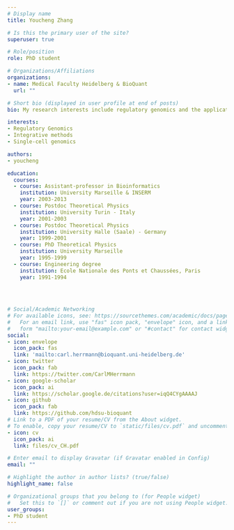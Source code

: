 ```yaml
---
# Display name
title: Youcheng Zhang

# Is this the primary user of the site?
superuser: true

# Role/position
role: PhD student

# Organizations/Affiliations
organizations:
- name: Medical Faculty Heidelberg & BioQuant
  url: ""

# Short bio (displayed in user profile at end of posts)
bio: My research interests include regulatory genomics and the application of ML to biomedical data.

interests:
- Regulatory Genomics
- Integrative methods
- Single-cell genomics

authors:
- youcheng

education:
  courses:
  - course: Assistant-professor in Bioinformatics
    institution: University Marseille & INSERM
    year: 2003-2013
  - course: Postdoc Theoretical Physics
    institution: University Turin - Italy
    year: 2001-2003
  - course: Postdoc Theoretical Physics
    institution: University Halle (Saale) - Germany
    year: 1999-2001
  - course: PhD Theoretical Physics
    institution: University Marseille
    year: 1995-1999
  - course: Engineering degree
    institution: Ecole Nationale des Ponts et Chaussées, Paris
    year: 1991-1994
  
 
  

# Social/Academic Networking
# For available icons, see: https://sourcethemes.com/academic/docs/page-builder/#icons
#   For an email link, use "fas" icon pack, "envelope" icon, and a link in the
#   form "mailto:your-email@example.com" or "#contact" for contact widget.
social:
- icon: envelope
  icon_pack: fas
  link: 'mailto:carl.herrmann@bioquant.uni-heidelberg.de'
- icon: twitter
  icon_pack: fab
  link: https://twitter.com/CarlMHerrmann
- icon: google-scholar
  icon_pack: ai
  link: https://scholar.google.de/citations?user=iqQ4CYgAAAAJ
- icon: github
  icon_pack: fab
  link: https://github.com/hdsu-bioquant
# Link to a PDF of your resume/CV from the About widget.
# To enable, copy your resume/CV to `static/files/cv.pdf` and uncomment the lines below.
- icon: cv
  icon_pack: ai
  link: files/cv_CH.pdf

# Enter email to display Gravatar (if Gravatar enabled in Config)
email: ""

# Highlight the author in author lists? (true/false)
highlight_name: false

# Organizational groups that you belong to (for People widget)
#   Set this to `[]` or comment out if you are not using People widget.
user_groups:
- PhD student
---
```


